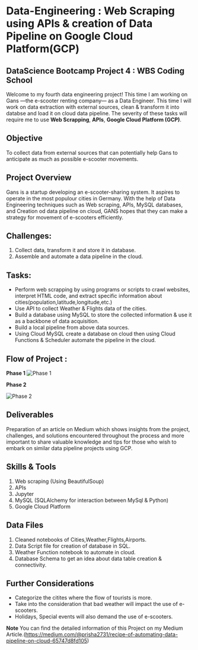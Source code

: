 # Data-Engineering : Web Scraping using APIs & creation of Data Pipeline on Google Cloud Platform(GCP)

## DataScience Bootcamp Project 4 : WBS Coding School
Welcome to my fourth data engineering project! This time I am working on Gans —the e-scooter renting company— as a Data Engineer. This time I will work on data extraction with external sources, clean & transform it into databse and load it on cloud data pipeline. The severity of these tasks will require me to use **Web Scrapping**, **APIs**, **Google Cloud Platform (GCP)**.

## Objective 
To collect data from external sources that can potentially help Gans to anticipate as much as possible e-scooter movements.

## Project Overview 
Gans is a startup developing an e-scooter-sharing system. It aspires to operate in the most populour cities in Germany. With the help of Data Engineering techniques such as Web scraping, APIs, MySQL databases, and Creation od data pipeline on cloud, GANS hopes that they can make a strategy for movement of e-scooters efficiently.

## Challenges:
1. Collect data, transform it and store it in database.
2. Assemble and automate a data pipeline in the cloud.

## Tasks:
- Perform web scrapping by using programs or scripts to crawl websites, interpret HTML code, and extract specific information about cities(population,latitude,longitude,etc.)
- Use API to collect Weather & Flights data of the cities.
- Build a database using MySQL to store the collected information & use it as a backbone of data acquisition.
- Build a local pipeline from above data sources.
- Using Cloud MySQL create a database on cloud then using Cloud Functions & Scheduler automate the pipeline in the cloud.

## Flow of Project :

**Phase 1**
![Phase 1](https://github.com/PriyankaSPawar/DataEngineering-WebScraping-APIs-GCP-Pipeline/assets/168557945/ab19a0e9-d3df-4ea3-a0e7-87949b878954)

**Phase 2**

![Phase 2](https://github.com/PriyankaSPawar/DataEngineering-WebScraping-APIs-GCP-Pipeline/assets/168557945/9273b72f-03a2-4d54-80e1-2bc94e12a92f)

## Deliverables 
Preparation of an article on Medium which shows insights from the project, challenges, and solutions encountered throughout the process and more important to share valuable knowledge and tips for those who wish to embark on similar data pipeline projects using GCP. 

## Skills & Tools
1. Web scraping (Using BeautifulSoup)
2. APIs
3. Jupyter
4. MySQL (SQLAlchemy for interaction between MySql & Python)
5. Google Cloud Platform

## Data Files
1. Cleaned notebooks of Cities,Weather,Flights,Airports.
2. Data Script file for creation of database in SQL.
3. Weather Function notebook to automate in cloud.
4. Database Schema to get an idea about data table creation & connectivity.

## Further Considerations
- Categorize the citites where the flow of tourists is more.
- Take into the consideration that bad weather will impact the use of e-scooters.
- Holidays, Special events will also demand the use of e-scooters.


**Note** You can find the detailed information of this Project on my Medium Article.(https://medium.com/@prisha2731/recipe-of-automating-data-pipeline-on-cloud-65747d8fd105)
